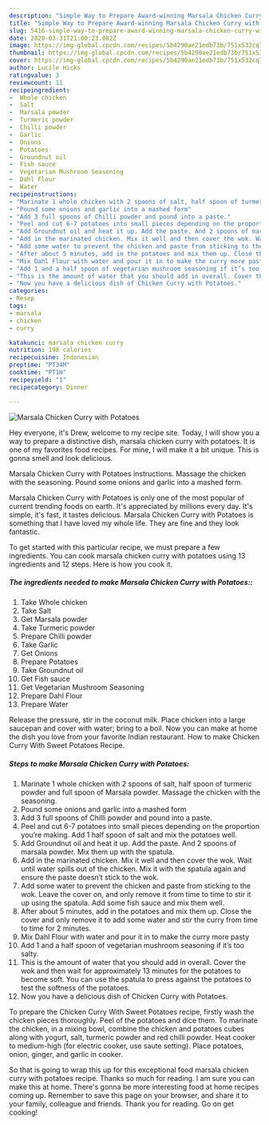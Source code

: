 ```yaml
---
description: "Simple Way to Prepare Award-winning Marsala Chicken Curry with Potatoes"
title: "Simple Way to Prepare Award-winning Marsala Chicken Curry with Potatoes"
slug: 5416-simple-way-to-prepare-award-winning-marsala-chicken-curry-with-potatoes
date: 2020-03-31T21:00:23.082Z
image: https://img-global.cpcdn.com/recipes/5b4290ae21edb73b/751x532cq70/marsala-chicken-curry-with-potatoes-recipe-main-photo.jpg
thumbnail: https://img-global.cpcdn.com/recipes/5b4290ae21edb73b/751x532cq70/marsala-chicken-curry-with-potatoes-recipe-main-photo.jpg
cover: https://img-global.cpcdn.com/recipes/5b4290ae21edb73b/751x532cq70/marsala-chicken-curry-with-potatoes-recipe-main-photo.jpg
author: Lucile Hicks
ratingvalue: 3
reviewcount: 11
recipeingredient:
-  Whole chicken
-  Salt
-  Marsala powder
-  Turmeric powder
-  Chilli powder
-  Garlic
-  Onions
-  Potatoes
-  Groundnut oil
-  Fish sauce
-  Vegetarian Mushroom Seasoning
-  Dahl Flour
-  Water
recipeinstructions:
- "Marinate 1 whole chicken with 2 spoons of salt, half spoon of turmeric powder and full spoon of Marsala powder. Massage the chicken with the seasoning."
- "Pound some onions and garlic into a mashed form"
- "Add 3 full spoons of Chilli powder and pound into a paste."
- "Peel and cut 6-7 potatoes into small pieces depending on the proportion you’re making. Add 1 half spoon of salt and mix the potatoes well."
- "Add Groundnut oil and heat it up. Add the paste. And 2 spoons of marsala powder. Mix them up with the spatula."
- "Add in the marinated chicken. Mix it well and then cover the wok. Wait until water spills out of the chicken. Mix it with the spatula again and ensure the paste doesn’t stick to the wok."
- "Add some water to prevent the chicken and paste from sticking to the wok. Leave the cover on, and only remove it from time to time to stir it up using the spatula. Add some fish sauce and mix them well."
- "After about 5 minutes, add in the potatoes and mix them up. Close the cover and only remove it to add some water and stir the curry from time to time for 2 minutes."
- "Mix Dahl Flour with water and pour it in to make the curry more pasty"
- "Add 1 and a half spoon of vegetarian mushroom seasoning if it’s too salty."
- "This is the amount of water that you should add in overall. Cover the wok and then wait for approximately 13 minutes for the potatoes to become soft. You can use the spatula to press against the potatoes to test the softness of the potatoes."
- "Now you have a delicious dish of Chicken Curry with Potatoes."
categories:
- Resep
tags:
- marsala
- chicken
- curry

katakunci: marsala chicken curry
nutrition: 198 calories
recipecuisine: Indonesian
preptime: "PT34M"
cooktime: "PT1H"
recipeyield: "1"
recipecategory: Dinner

---
```



![Marsala Chicken Curry with Potatoes](https://img-global.cpcdn.com/recipes/5b4290ae21edb73b/751x532cq70/marsala-chicken-curry-with-potatoes-recipe-main-photo.jpg)

Hey everyone, it's Drew, welcome to my recipe site. Today, I will show you a way to prepare a distinctive dish, marsala chicken curry with potatoes. It is one of my favorites food recipes. For mine, I will make it a bit unique. This is gonna smell and look delicious.

Marsala Chicken Curry with Potatoes instructions. Massage the chicken with the seasoning. Pound some onions and garlic into a mashed form.

Marsala Chicken Curry with Potatoes is only one of the most popular of current trending foods on earth. It's appreciated by millions every day. It's simple, it's fast, it tastes delicious. Marsala Chicken Curry with Potatoes is something that I have loved my whole life. They are fine and they look fantastic.


To get started with this particular recipe, we must prepare a few ingredients. You can cook marsala chicken curry with potatoes using 13 ingredients and 12 steps. Here is how you cook it.

##### The ingredients needed to make Marsala Chicken Curry with Potatoes::

1. Take  Whole chicken
1. Take  Salt
1. Get  Marsala powder
1. Take  Turmeric powder
1. Prepare  Chilli powder
1. Take  Garlic
1. Get  Onions
1. Prepare  Potatoes
1. Take  Groundnut oil
1. Get  Fish sauce
1. Get  Vegetarian Mushroom Seasoning
1. Prepare  Dahl Flour
1. Prepare  Water


Release the pressure, stir in the coconut milk. Place chicken into a large saucepan and cover with water; bring to a boil. Now you can make at home the dish you love from your favorite Indian restaurant. How to make Chicken Curry With Sweet Potatoes Recipe. 

##### Steps to make Marsala Chicken Curry with Potatoes:

1. Marinate 1 whole chicken with 2 spoons of salt, half spoon of turmeric powder and full spoon of Marsala powder. Massage the chicken with the seasoning.
1. Pound some onions and garlic into a mashed form
1. Add 3 full spoons of Chilli powder and pound into a paste.
1. Peel and cut 6-7 potatoes into small pieces depending on the proportion you’re making. Add 1 half spoon of salt and mix the potatoes well.
1. Add Groundnut oil and heat it up. Add the paste. And 2 spoons of marsala powder. Mix them up with the spatula.
1. Add in the marinated chicken. Mix it well and then cover the wok. Wait until water spills out of the chicken. Mix it with the spatula again and ensure the paste doesn’t stick to the wok.
1. Add some water to prevent the chicken and paste from sticking to the wok. Leave the cover on, and only remove it from time to time to stir it up using the spatula. Add some fish sauce and mix them well.
1. After about 5 minutes, add in the potatoes and mix them up. Close the cover and only remove it to add some water and stir the curry from time to time for 2 minutes.
1. Mix Dahl Flour with water and pour it in to make the curry more pasty
1. Add 1 and a half spoon of vegetarian mushroom seasoning if it’s too salty.
1. This is the amount of water that you should add in overall. Cover the wok and then wait for approximately 13 minutes for the potatoes to become soft. You can use the spatula to press against the potatoes to test the softness of the potatoes.
1. Now you have a delicious dish of Chicken Curry with Potatoes.


To prepare the Chicken Curry With Sweet Potatoes recipe, firstly wash the chicken pieces thoroughly. Peel of the potatoes and dice them. To marinate the chicken, in a mixing bowl, combine the chicken and potatoes cubes along with yogurt, salt, turmeric powder and red chilli powder. Heat cooker to medium-high (for electric cooker, use saute setting). Place potatoes, onion, ginger, and garlic in cooker. 

So that is going to wrap this up for this exceptional food marsala chicken curry with potatoes recipe. Thanks so much for reading. I am sure you can make this at home. There's gonna be more interesting food at home recipes coming up. Remember to save this page on your browser, and share it to your family, colleague and friends. Thank you for reading. Go on get cooking!
